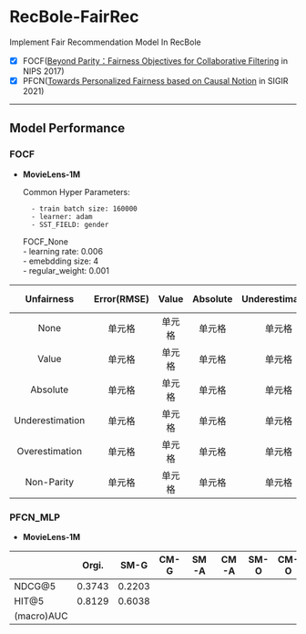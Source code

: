 # RecBole-FairRec
Implement Fair Recommendation Model In RecBole
- [x] FOCF([Beyond Parity：Fairness Objectives for Collaborative Filtering](https://proceedings.neurips.cc/paper/2017/hash/e6384711491713d29bc63fc5eeb5ba4f-Abstract.html) in NIPS 2017)
- [x] PFCN([Towards Personalized Fairness based on Causal Notion](https://dl.acm.org/doi/abs/10.1145/3404835.3462966?casa_token=zzHePKuKP6AAAAAA:YzZp_qUbzsgd3TXWCAGSRAfEHO2oM0_BuWZ5uZlfj_rudqKGYq8douOaZ0GoizxP54jtz3JDFw725xo) in SIGIR 2021)
-------------------------------------------------------------
## Model Performance
### FOCF
- **MovieLens-1M**  
    
    Common Hyper Parameters:

        - train batch size: 160000
        - learner: adam
        - SST_FIELD: gender

    FOCF_None     
        - learning rate: 0.006  
        - emebdding size: 4  
        - regular_weight: 0.001

| Unfairness | Error(RMSE) | Value | Absolute | Underestimation | Overestimation | Non-Parity |
|:-:| :-:| :-: | :-: | :-: | :-: | :-: |
| None | 单元格 | 单元格 | 单元格 | 单元格 | 单元格 | 单元格 |
| Value | 单元格 | 单元格 | 单元格 | 单元格 | 单元格 | 单元格 |
| Absolute | 单元格 | 单元格 | 单元格 | 单元格 | 单元格 | 单元格 |
| Underestimation | 单元格 | 单元格 | 单元格 | 单元格 | 单元格 | 单元格 |
| Overestimation | 单元格 | 单元格 | 单元格 | 单元格 | 单元格 | 单元格 |
| Non-Parity| 单元格 | 单元格 | 单元格 | 单元格 | 单元格 | 单元格 |

### PFCN_MLP
- **MovieLens-1M**

|   | Orgi.  | SM-G | CM-G  |  SM-A | CM-A  |  SM-O | CM-O | SM-GA | CM-GA | SM-GO | CM-GO | SM-AO | CM-AO | SM-GAO | CM-GAO |
|---|---|---|---|---|---|---|---|---|---|---|---|---|---|---|---|
|  NDCG@5 | 0.3743  | 0.2203 |  |  |  | | | | | |   |   | |   |   |
|  HIT@5 | 0.8129  | 0.6038 | | |  | | | | | | | | |   |   |
|  (macro)AUC |   |   |   |   |   |   |   |   |   |   |   |   |   |   |   |

